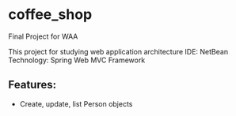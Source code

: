 # coffee_shop
Final Project for WAA

This project for studying web application architecture
IDE: NetBean
Technology: Spring Web MVC Framework
## Features: ##
* Create, update, list Person objects
